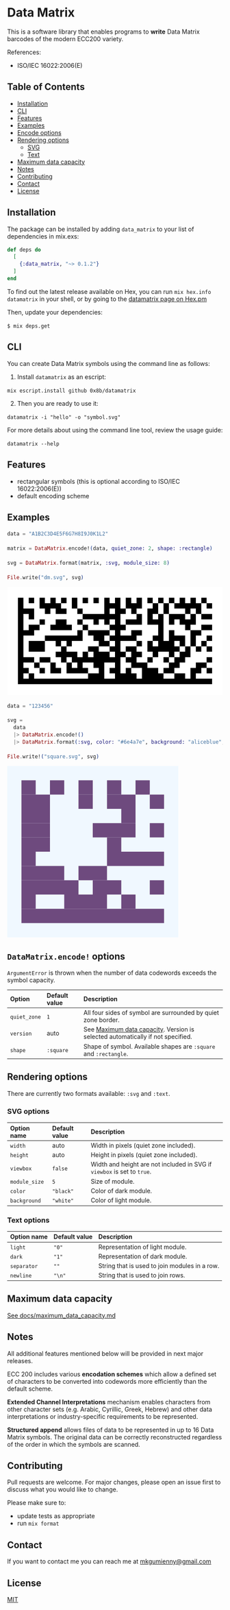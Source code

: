 # Data Matrix

This is a software library that enables programs to **write** Data Matrix barcodes of the modern ECC200 variety.

References:

- ISO/IEC 16022:2006(E)

## Table of Contents

- [Installation](#installation)
- [CLI](#cli)
- [Features](#features)
- [Examples](#examples)
- [Encode options](#encode-options)
- [Rendering options](#rendering-options)
  - [SVG](#svg-options)
  - [Text](#text-options)
- [Maximum data capacity](#maximum-data-capacity)
- [Notes](#notes)
- [Contributing](#contributing)
- [Contact](#contact)
- [License](#license)

## Installation

The package can be installed by adding `data_matrix` to your list of dependencies in mix.exs:

```exs
def deps do
  [
    {:data_matrix, "~> 0.1.2"}
  ]
end
```

To find out the latest release available on Hex, you can run `mix hex.info datamatrix` in your shell, or by going to the [datamatrix page on Hex.pm](https://hex.pm/packages/datamatrix)

Then, update your dependencies:

`$ mix deps.get`

## CLI

You can create Data Matrix symbols using the command line as follows:

1) Install `datamatrix` as an escript:

`mix escript.install github 0x8b/datamatrix`

2) Then you are ready to use it:

`datamatrix -i "hello" -o "symbol.svg"`

For more details about using the command line tool, review the usage guide:

`datamatrix --help`

## Features

- rectangular symbols (this is optional according to ISO/IEC 16022:2006(E))
- default encoding scheme

## Examples

```ex
data = "A1B2C3D4E5F6G7H8I9J0K1L2"

matrix = DataMatrix.encode!(data, quiet_zone: 2, shape: :rectangle)

svg = DataMatrix.format(matrix, :svg, module_size: 8)

File.write("dm.svg", svg)
```

<img src="./docs/figures/example_rectangular.svg" alt="Example rectangular Data Matrix">

```ex
data = "123456"

svg =
  data
  |> DataMatrix.encode!()
  |> DataMatrix.format(:svg, color: "#6e4a7e", background: "aliceblue", width: 200)

File.write!("square.svg", svg)
```

<img src="./docs/figures/example_square.svg" alt="Example square Data Matrix">

## `DataMatrix.encode!` options

`ArgumentError` is thrown when the number of data codewords exceeds the symbol capacity.

| Option | Default value | Description |
| :-- | :-- | :-- |
| `quiet_zone` | `1` | All four sides of symbol are surrounded by quiet zone border. |
| `version` | auto | See [Maximum data capacity](#maximum-data-capacity). Version is selected automatically if not specified. |
| `shape` | `:square` | Shape of symbol. Available shapes are `:square` and `:rectangle`. |


## Rendering options

There are currently two formats available: `:svg` and `:text`.

### SVG options

| Option name | Default value | Description |
| :-- | :-- | :-- |
| `width` | auto | Width in pixels (quiet zone included). |
| `height` | auto | Height in pixels (quiet zone included). |
| `viewbox` | `false` | Width and height are not included in SVG if `viewbox` is set to `true`. |
| `module_size` | `5` | Size of module. |
| `color` | `"black"` | Color of dark module. |
| `background` | `"white"` | Color of light module. |

### Text options

| Option name | Default value | Description |
| :-- | :-- | :-- |
| `light` | `"0"` | Representation of light module. |
| `dark` | `"1"` | Representation of dark module. |
| `separator` | `""` | String that is used to join modules in a row. |
| `newline` | `"\n"` | String that is used to join rows. |

## Maximum data capacity

[See docs/maximum_data_capacity.md](docs/maximum_data_capacity.md)

## Notes

All additional features mentioned below will be provided in next major releases.

ECC 200 includes various **encodation schemes** which allow a defined set of characters to be converted  into codewords more efficiently than the default scheme.

**Extended  Channel  Interpretations** mechanism  enables characters from other character sets (e.g. Arabic, Cyrillic, Greek, Hebrew) and other data interpretations or industry-specific requirements to be represented.

**Structured append** allows files of data to be represented in up to 16 Data Matrix  symbols.  The  original  data  can  be  correctly  reconstructed  regardless  of  the  order  in  which  the  symbols are scanned.

## Contributing

Pull requests are welcome. For major changes, please open an issue first to discuss what you would like to change.

Please make sure to:
- update tests as appropriate
- run `mix format`

## Contact

If you want to contact me you can reach me at <mkgumienny@gmail.com>

## License

[MIT](LICENSE)